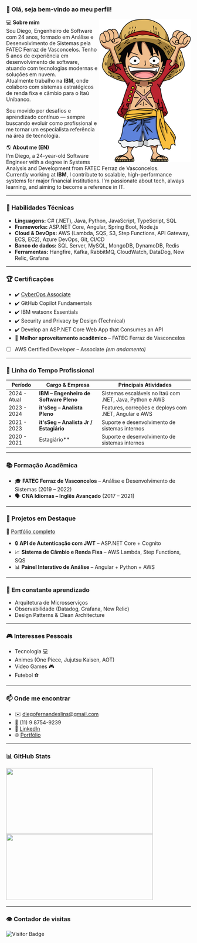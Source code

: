 ### 👋 Olá, seja bem-vindo ao meu perfil!

<img src="https://github.com/DiegoLins10/DiegoLins10/blob/main/luffy.png" width="250px" align="right" alt="Luffy">

💻 **Sobre mim**  
Sou Diego, Engenheiro de Software com 24 anos, formado em Análise e Desenvolvimento de Sistemas pela FATEC Ferraz de Vasconcelos. Tenho 5 anos de experiência em desenvolvimento de software, atuando com tecnologias modernas e soluções em nuvem.  
Atualmente trabalho na **IBM**, onde colaboro com sistemas estratégicos de renda fixa e câmbio para o Itaú Unibanco.

Sou movido por desafios e aprendizado contínuo — sempre buscando evoluir como profissional e me tornar um especialista referência na área de tecnologia.

🌎 **About me (EN)**  
I'm Diego, a 24-year-old Software Engineer with a degree in Systems Analysis and Development from FATEC Ferraz de Vasconcelos.  
Currently working at **IBM**, I contribute to scalable, high-performance systems for major financial institutions. I'm passionate about tech, always learning, and aiming to become a reference in IT.

---

### 🧠 Habilidades Técnicas

- **Linguagens:** C# (.NET), Java, Python, JavaScript, TypeScript, SQL  
- **Frameworks:** ASP.NET Core, Angular, Spring Boot, Node.js  
- **Cloud & DevOps:** AWS (Lambda, SQS, S3, Step Functions, API Gateway, ECS, EC2), Azure DevOps, Git, CI/CD  
- **Banco de dados:** SQL Server, MySQL, MongoDB, DynamoDB, Redis  
- **Ferramentas:** Hangfire, Kafka, RabbitMQ, CloudWatch, DataDog, New Relic, Grafana  

---

### 🏆 Certificações

- ✔️ [CyberOps Associate](https://www.netacad.com/courses/cybersecurity/cyberops-associate)  
- ✔️ GitHub Copilot Fundamentals  
- ✔️ IBM watsonx Essentials  
- ✔️ Security and Privacy by Design (Technical)  
- ✔️ Develop an ASP.NET Core Web App that Consumes an API  
- 🏅 **Melhor aproveitamento acadêmico** – FATEC Ferraz de Vasconcelos
- [ ] AWS Certified Developer – Associate *(em andamento)*  


---

### 🧭 Linha do Tempo Profissional

| Período        | Cargo & Empresa                              | Principais Atividades |
|----------------|----------------------------------------------|------------------------|
| 2024 - Atual   | **IBM – Engenheiro de Software Pleno**       | Sistemas escaláveis no Itaú com .NET, Java, Python e AWS |
| 2023 - 2024    | **it'sSeg – Analista Pleno**                 | Features, correções e deploys com .NET, Angular e AWS |
| 2021 - 2023    | **it'sSeg – Analista Jr / Estagiário**       | Suporte e desenvolvimento de sistemas internos |
| 2020 - 2021    |  Estagiário**       | Suporte e desenvolvimento de sistemas internos |

---

### 📚 Formação Acadêmica

- 🎓 **FATEC Ferraz de Vasconcelos** – Análise e Desenvolvimento de Sistemas (2019 – 2022)  
- 🗣️ **CNA Idiomas – Inglês Avançado** (2017 – 2021)

---

### 🚀 Projetos em Destaque

🔗 [Portfólio completo](https://diegolinsportfolio.netlify.app/)

- 🔒 **API de Autenticação com JWT** – ASP.NET Core + Cognito  
- 📈 **Sistema de Câmbio e Renda Fixa** – AWS Lambda, Step Functions, SQS  
- 📊 **Painel Interativo de Análise** – Angular + Python + AWS

---

### 🌱 Em constante aprendizado

- Arquitetura de Microsserviços  
- Observabilidade (Datadog, Grafana, New Relic)  
- Design Patterns & Clean Architecture  

---

### 🎮 Interesses Pessoais

- Tecnologia 💻  
- Animes (One Piece, Jujutsu Kaisen, AOT)  
- Video Games 🎮  
- Futebol ⚽ 

---

### 📫 Onde me encontrar

- ✉️ diegofernandeslins@gmail.com  
- 📱 (11) 9 8754-9239  
- 💼 [LinkedIn](https://www.linkedin.com/in/diego-fernandes-lins-b24698195)  
- 🌐 [Portfólio](https://diegolinsportfolio.netlify.app/)

---

### 📊 GitHub Stats

<img width="400px" height="180em" align="left" src="https://github-readme-stats.vercel.app/api/top-langs/?username=DiegoLins10&hide=SCSS,Pascal&layout=compact&theme=dark&langs_count=8" />  
<img width="400px" height="180em" src="https://github-readme-stats.vercel.app/api?username=diegolins10&show_icons=true&theme=dark&include_all_commits=true&count_private=true"/>

---

### 👁️ Contador de visitas
![Visitor Badge](https://komarev.com/ghpvc/?username=DiegoLins10&color=blue)
